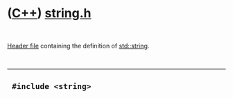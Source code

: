
 

 

 

 

 

([C++](Cpp.md)) [string.h](CppStringH.md)
===========================================

 

[Header file](CppHeaderFile.md) containing the definition of
[std::string](CppStdString.md).

 

  ----------------------
  ` #include <string>`
  ----------------------

 

 

 

 

 

 

